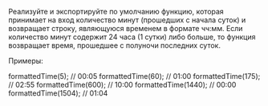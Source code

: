 Реализуйте и экспортируйте по умолчанию функцию, которая принимает на вход количество минут (прошедших с начала суток) и возвращает строку, являющуюся временем в формате чч:мм. Если количество минут содержит 24 часа (1 сутки) либо больше, то функция возвращает время, прошедшее с полуночи последних суток.

Примеры:

formattedTime(5);     // 00:05
formattedTime(60);    // 01:00
formattedTime(175);   // 02:55
formattedTime(600);   // 10:00
formattedTime(1440);  // 00:00
formattedTime(1504);  // 01:04
